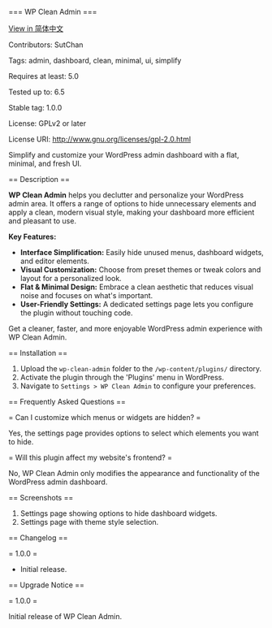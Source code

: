 ﻿=== WP Clean Admin ===

[View in 简体中文](README-zh_CN.md)

Contributors: SutChan

Tags: admin, dashboard, clean, minimal, ui, simplify

Requires at least: 5.0

Tested up to: 6.5

Stable tag: 1.0.0

License: GPLv2 or later

License URI: http://www.gnu.org/licenses/gpl-2.0.html

Simplify and customize your WordPress admin dashboard with a flat, minimal, and fresh UI.

== Description ==

**WP Clean Admin** helps you declutter and personalize your WordPress admin area. It offers a range of options to hide unnecessary elements and apply a clean, modern visual style, making your dashboard more efficient and pleasant to use.

**Key Features:**

*   **Interface Simplification:** Easily hide unused menus, dashboard widgets, and editor elements.
*   **Visual Customization:** Choose from preset themes or tweak colors and layout for a personalized look.
*   **Flat & Minimal Design:** Embrace a clean aesthetic that reduces visual noise and focuses on what's important.
*   **User-Friendly Settings:** A dedicated settings page lets you configure the plugin without touching code.

Get a cleaner, faster, and more enjoyable WordPress admin experience with WP Clean Admin.

== Installation ==

1. Upload the `wp-clean-admin` folder to the `/wp-content/plugins/` directory.
2. Activate the plugin through the 'Plugins' menu in WordPress.
3. Navigate to `Settings > WP Clean Admin` to configure your preferences.

== Frequently Asked Questions ==

= Can I customize which menus or widgets are hidden? =

Yes, the settings page provides options to select which elements you want to hide.

= Will this plugin affect my website's frontend? =

No, WP Clean Admin only modifies the appearance and functionality of the WordPress admin dashboard.

== Screenshots ==

1. Settings page showing options to hide dashboard widgets.
2. Settings page with theme style selection.

== Changelog ==

= 1.0.0 =
* Initial release.

== Upgrade Notice ==

= 1.0.0 =

Initial release of WP Clean Admin.




